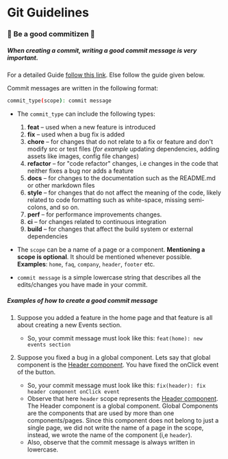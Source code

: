 # Git Guidelines

### 🚨 **Be a good commitizen** 🚨

##### When creating a commit, writing a good commit message is very important. 

For a detailed Guide [follow this link](https://www.freecodecamp.org/news/how-to-write-better-git-commit-messages/). Else follow the guide given below.

Commit messages are written in the following format:
```sh
commit_type(scope): commit message
```
- The `commit_type` can include the following types:
  1. **feat** – used when a new feature is introduced
  2. **fix** – used when a bug fix is added 
  3. **chore** – for changes that do not relate to a fix or feature and don't modify src or test files (*for example* updating dependencies, adding assets like images, config file changes)
  4. **refactor** – for "code refactor" changes, i.e changes in the code that neither fixes a bug nor adds a feature
  5. **docs** – for changes to the documentation such as the README.md or other markdown files
  6. **style** – for changes that do not affect the meaning of the code, likely related to code formatting such as white-space, missing semi-colons, and so on.
  7. **perf** – for performance improvements changes.
  8. **ci** – for changes related to continuous integration 
  9. **build** – for changes that affect the build system or external dependencies

- The `scope` can be a name of a page or a component. **Mentioning a scope is optional**. It should be mentioned whenever possible.
**Examples**: `home`, `faq`, `company`, `header`, `footer` etc.

- `commit message` is a simple lowercase string that describes all the edits/changes you have made in your commit.

##### Examples of how to create a good commit message
1. Suppose you added a feature in the home page and that feature is all about creating a new Events section.

   - So, your commit message must look like this: `feat(home): new events section`

2. Suppose you fixed a bug in a global component. Lets say that global component is the [Header component](../components/Header/Header.tsx). You have fixed the onClick event of the button.
   - So, your commit message must look like this: `fix(header): fix header component onClick event`
   - Observe that here `header` scope represents the [Header component](../components/Header/Header.tsx). The Header component is a global component. Global Components are the components that are used by more than one components/pages. Since this component does not belong to just a single page, we did not write the name of a page in the scope, instead, we wrote the name of the component (i,e `header`).
   - Also, observe that the commit message is always written in lowercase.
 
